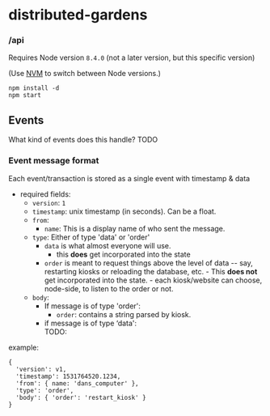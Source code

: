 # distributed-gardens

### /api

Requires Node version `8.4.0` (not a later version, but this specific version)

(Use [NVM](https://github.com/creationix/nvm) to switch between Node versions.)

```
npm install -d
npm start
```

## Events

What kind of events does this handle?
TODO

### Event message format

Each event/transaction is stored as a single event with timestamp & data

- required fields:
  - `version`: `1`
  - `timestamp`: unix timestamp (in seconds). Can be a float.
  - `from`: 
    - `name`: This is a display name of who sent the message. 
  - `type`: Either of type 'data' or 'order'
    - `data` is what almost everyone will use. 
        - this **does** get incorporated into the state
    - `order` is meant to request things above the level of data -- say, restarting kiosks or reloading the database, etc. 
          - This **does not** get incorporated into the state.
          - each kiosk/website can choose, node-side, to listen to the order or not.
  - `body`: 
    - If message is of type 'order':
      - `order`: contains a string parsed by kiosk.
    - if message is of type ‘data':  
      TODO:
    


example:
```
{
  'version': v1,
  'timestamp': 1531764520.1234,
  'from': { name: 'dans_computer' },
  'type': 'order',
  'body': { 'order': 'restart_kiosk' }
}
```


